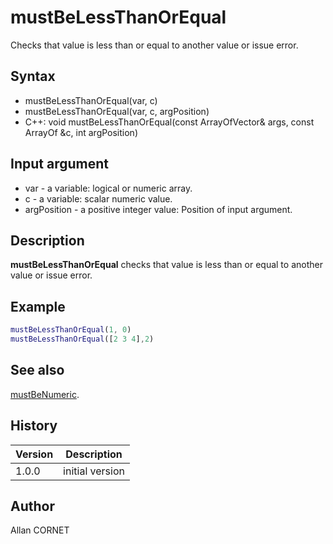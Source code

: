 # mustBeLessThanOrEqual

Checks that value is less than or equal to another value or issue error.

## Syntax

- mustBeLessThanOrEqual(var, c)
- mustBeLessThanOrEqual(var, c, argPosition)
- C++: void mustBeLessThanOrEqual(const ArrayOfVector& args, const ArrayOf &c, int argPosition)

## Input argument

- var - a variable: logical or numeric array.
- c - a variable: scalar numeric value.
- argPosition - a positive integer value: Position of input argument.

## Description

  <p><b>mustBeLessThanOrEqual</b> checks that value is less than or equal to another value or issue error.</p>

## Example

```matlab
mustBeLessThanOrEqual(1, 0)
mustBeLessThanOrEqual([2 3 4],2)
```

## See also

[mustBeNumeric](mustBeNumeric.md).

## History

| Version | Description     |
| ------- | --------------- |
| 1.0.0   | initial version |

## Author

Allan CORNET
